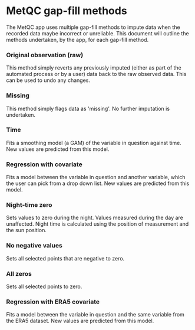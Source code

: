 # MetQC gap-fill methods

The MetQC app uses multiple gap-fill methods to impute data when the recorded data maybe incorrect or unreliable. This document will outline the methods undertaken, by the app, for each gap-fill method. 

### Original observation (raw)
This method simply reverts any previously imputed (either as part of the automated process or by a user) data back to the raw observed data. This can be used to undo any changes.  

### Missing
This method simply flags data as 'missing'. No further imputation is undertaken. 

### Time
Fits a smoothing model (a GAM) of the variable in question against time. New values are predicted from this model.

### Regression with covariate
Fits a model between the variable in question and another variable, which the user can pick from a drop down list. New values are predicted from this model. 

### Night-time zero
Sets values to zero during the night. Values measured during the day are unaffected. Night time is calculated using the position of measurement and the sun position.  

### No negative values
Sets all selected points that are negative to zero. 

### All zeros
Sets all selected points to zero.

### Regression with ERA5 covariate
Fits a model between the variable in question and the same variable from the ERA5 dataset. New values are predicted from this model. 
